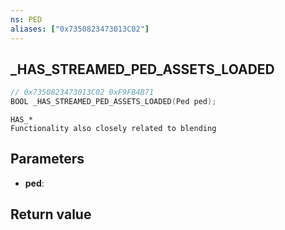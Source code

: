 ```yaml
---
ns: PED
aliases: ["0x7350823473013C02"]
---
```

## _HAS_STREAMED_PED_ASSETS_LOADED

```c
// 0x7350823473013C02 0xF9FB4B71
BOOL _HAS_STREAMED_PED_ASSETS_LOADED(Ped ped);
```

```
HAS_*
Functionality also closely related to blending
```

## Parameters
* **ped**: 

## Return value
